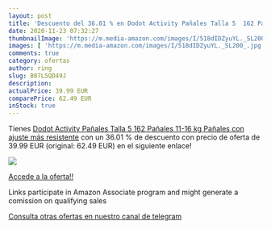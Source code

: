 ```yaml
---
layout: post
title: 'Descuento del 36.01 % en Dodot Activity Pañales Talla 5  162 Paña'
date: 2020-11-23 07:32:27
thumbnailImage: 'https://m.media-amazon.com/images/I/518dIDZyuYL._SL200_.jpg'
images: [ 'https://m.media-amazon.com/images/I/518dIDZyuYL._SL200_.jpg' ]
comments: true
category: ofertas
author: ring
slug: B07L5QD49J
description:
actualPrice: 39.99 EUR
comparePrice: 62.49 EUR
inStock: true
---
```


Tienes [Dodot Activity Pañales Talla 5  162 Pañales  11-16 kg  Pañales con ajuste más resistente](https://www.amazon.es/dp/B07L5QD49J/?tag=redken-21) con un 36.01 % de descuento con precio de oferta de 39.99 EUR (original: 62.49 EUR) en el siguiente enlace!

[![](https://m.media-amazon.com/images/I/518dIDZyuYL._SL200_.jpg)](https://www.amazon.es/dp/B07L5QD49J/?tag=redken-21)

[Accede a la oferta!!](https://www.amazon.es/dp/B07L5QD49J/?tag=redken-21)

Links participate in Amazon Associate program and might generate a comission on qualifying sales

[Consulta otras ofertas en nuestro canal de telegram](https://t.me/s/ofertas25)

